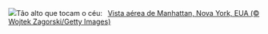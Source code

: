 ![](https://www.bing.com/th?id=OHR.ManhattanAerial_PT-BR8149904534_UHD.jpg&w=1000)Tão alto que tocam o céu:&nbsp;&ensp;[Vista aérea de Manhattan, Nova York, EUA (© Wojtek Zagorski/Getty Images)](https://www.bing.com/th?id=OHR.ManhattanAerial_PT-BR8149904534_UHD.jpg)
<br><br/>
